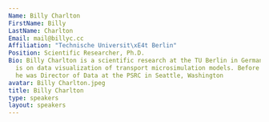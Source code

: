 ```yaml
---
Name: Billy Charlton
FirstName: Billy
LastName: Charlton
Email: mail@billyc.cc
Affiliation: "Technische Universit\xE4t Berlin"
Position: Scientific Researcher, Ph.D.
Bio: Billy Charlton is a scientific research at the TU Berlin in Germany. His focus
  is on data visualization of transport microsimulation models. Before coming to Berlin
  he was Director of Data at the PSRC in Seattle, Washington
avatar: Billy Charlton.jpeg
title: Billy Charlton
type: speakers
layout: speakers
---
```

